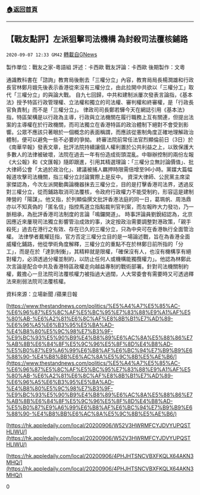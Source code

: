 ###  [:house:返回首頁](https://github.com/ourhimalayas/txt)
---

## 【戰友點評】左派狙擊司法機構 為封殺司法覆核鋪路
`2020-09-07 12:33 GM42` [轉載自GNews](https://gnews.org/zh-hant/339685/)

製作單位：戰友之家-粵語組
評述：卡西歐
戰友評論：卡西歐
後期製作：文粵



通識教科書在「諮詢」教育局後刪去「三權分立」內容，教育局局長楊潤雄和行政長官林鄭月娥先後表示香港從來沒有三權分立，由此拉開中共欲以「三權分工」取代「三權分立」的與論大戰。
自九七回歸，中共和建制派屢次發表言論指，《基本法》授予特區行政管理權、立法權和獨立的司法權、審判權和終審權，是「行政長官負責制」而不是「三權分立」。
律政司司長鄭若驊今天在網誌引用《基本法》指，特區架構是以行政為主導，行政與立法機關在履行職務上互有關連，但提出法案的主導權在於行政機關，而司法獨立在香港特區的政治體制下絕對不會受到影響。公眾不應該只著眼於一個概念的表面稱謂，而應該從憲制角度正確地理解政治體制，便可以避免一些不必要的爭拗。
終審法院前常任法官烈顯倫前日（3日）於《南華早報》發表文章，批評法院持續讓個人權利置於公共利益之上，以致保護大多數人的法律被破壞，法院在過去一年有份造成街頭混亂。中聯辦控制的兩份左報《大公報》和《文匯報》隨即跟進，引用其精選理論：「三權分立無討論價值」、批大律師公會「太過於政治化」、建議被捕人羈押時限需倍增至96小時。黨媒大篇幅報道攻擊司法機關，指三權分立討論實際上是反中。
資深大律師、公民黨主席梁家傑認為，今次左派開動輿論機器抹去三權分立，目的是打擊香港司法界，透過反對三權分立，從而鋪路取消司法覆核，令政府行政權力不能受制約，形容這是建制陣營的「陽謀」。他又指，於列顯倫撰文批評香港法庭的同一日，葛珮帆、周浩鼎亦以不知真偽的「匿名信」指控馬道立指點裁判官判案，而左報昨大力發功，乃一脈相承，為批評香港司法制度的言論「鳴鑼開道」。
時事評論員劉銳紹認為，北京因應近來屢現司法獨立影響管治成效的事，決定按政治需要調整對港政策，「親手殺死」過去在港行之有效、存在已久的三權分立，只為中央可在香港執行全面管治權。
法律學者戴耀廷指，官方否定三權分立目的是一場論述戰，旨在為香港全面威權化鋪路，他從學術角度解釋，三權分立的重點不在於林鄭日前所指的「分工」，而是在於「達到制衡」，其精粹就是限權，「確保沒有人，也沒有機構享有絕對權力，必須透過分權並制約，以防止任何人或機構能獨攬權力」。他認為林鄭此次言論是配合中共及香港特區政權走向越益專制的戰術部署。針對司法機關制約權，戴擔心一旦法院司法覆核權力被指過大過闊，人大常委會有需要時又可透過釋法來削弱法院司法覆核權。

資料來源：立場新聞 /蘋果日報

[https://www.thestandnews.com/politics/%E5%A4%A7%E5%85%AC-%E6%96%87%E5%8C%AF%E5%BC%95%E7%83%88%E9%A1%AF%E5%80%AB-%E6%A2%81%E6%8C%AF%E8%8B%B1%E7%AD%89-%E6%96%A5%E6%B3%95%E5%BA%AD-%E4%B8%80%E5%9C%98%E7%B3%9F-%E9%BC%93%E5%90%B9%E4%B8%89%E6%AC%8A%E5%88%86%E7%AB%8B%E6%84%8F%E5%9C%96%E5%8F%8D%E4%B8%AD-%E5%B0%87%E9%A6%99%E6%B8%AF%E6%BC%94%E7%B9%B9%E6%88%90-%E4%B8%BB%E6%AC%8A%E5%9C%8B%E5%AE%B6/](https://www.thestandnews.com/politics/%E5%A4%A7%E5%85%AC-%E6%96%87%E5%8C%AF%E5%BC%95%E7%83%88%E9%A1%AF%E5%80%AB-%E6%A2%81%E6%8C%AF%E8%8B%B1%E7%AD%89-%E6%96%A5%E6%B3%95%E5%BA%AD-%E4%B8%80%E5%9C%98%E7%B3%9F-%E9%BC%93%E5%90%B9%E4%B8%89%E6%AC%8A%E5%88%86%E7%AB%8B%E6%84%8F%E5%9C%96%E5%8F%8D%E4%B8%AD-%E5%B0%87%E9%A6%99%E6%B8%AF%E6%BC%94%E7%B9%B9%E6%88%90-%E4%B8%BB%E6%AC%8A%E5%9C%8B%E5%AE%B6/)

[https://hk.appledaily.com/local/20200906/W52V3HWRMFCYJDVYUPQSTHLIWU/](https://hk.appledaily.com/local/20200906/W52V3HWRMFCYJDVYUPQSTHLIWU/)

[https://hk.appledaily.com/local/20200906/4PHJHTSNCVBXFKQLX64AKN3MHQ/](https://hk.appledaily.com/local/20200906/4PHJHTSNCVBXFKQLX64AKN3MHQ/)

0
